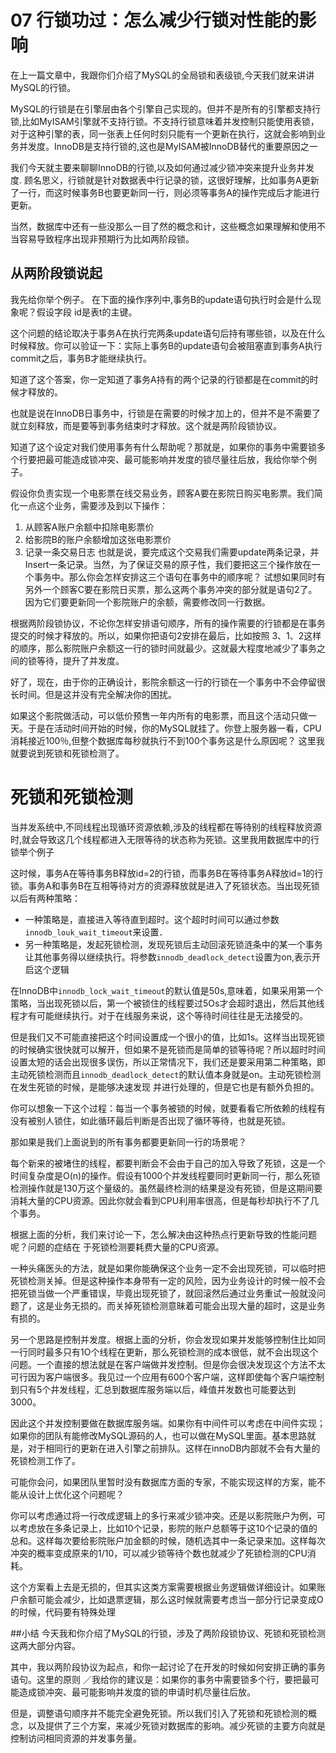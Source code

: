 # 07 行锁功过：怎么减少行锁对性能的影响
 
在上一篇文章中，我跟你们介绍了MySQL的全局锁和表级锁,今天我们就来讲讲MySQL的行锁。 

MySQL的行锁是在引擎层由各个引擎自己实现的。但并不是所有的引擎都支持行锁,比如MyISAM引擎就不支持行锁。不支持行锁意味着并发控制只能使用表锁，对于这种引擎的表，同一张表上任何时刻只能有一个更新在执行，这就会影响到业务并发度。InnoDB是支持行锁的,这也是MyISAM被InnoDB替代的重要原因之一 

我们今天就主要来聊聊InnoDB的行锁,以及如何通过减少锁冲突来提升业务并发度. 
顾名思义，行锁就是针对数据表中行记录的锁，这很好理解，比如事务A更新了一行，而这时候事务B也要更新同一行，则必须等事务A的操作完成后才能进行更新。
  
当然，数据库中还有一些没那么一目了然的概念和计，这些概念如果理解和使用不当容易导致程序出现非预期行为比如两阶段锁。

## 从两阶段锁说起
我先给你举个例子。
在下面的操作序列中,事务B的update语句执行时会是什么现象呢？假设字段 id是表t的主键。

这个问题的结论取决于事务A在执行完两条update语句后持有哪些锁，以及在什么时候释放。你可以验证一下：实际上事务B的update语句会被阻塞直到事务A执行commit之后，事务B才能继续执行。

知道了这个答案，你一定知道了事务A持有的两个记录的行锁都是在commit的时候才释放的。

也就是说在InnoDB日事务中，行锁是在需要的时候才加上的，但并不是不需要了就立刻释放，而是要等到事务结束时才释放。这个就是两阶段锁协议。

知道了这个设定对我们使用事务有什么帮助呢？那就是，如果你的事务中需要锁多个行要把最可能造成锁冲突、最可能影响并发度的锁尽量往后放，我给你举个例子。

假设你负责实现一个电影票在线交易业务，顾客A要在影院日购买电影票。我们简化一点这个业务，需要涉及到以下操作：
1. 从顾客A账户余额中扣除电影票价 
2. 给影院B的账户余额增加这张电影票价 
3. 记录一条交易日志
也就是说，要完成这个交易我们需要update两条记录，并Insert一条记录。当然，为了保证交易的原子性，我们要把这三个操作放在一个事务中。那么你会怎样安排这三个语句在事务中的顺序呢？
试想如果同时有另外一个顾客C要在影院日买票，那么这两个事务冲突的部分就是语句2了。因为它们要更新同一个影院账户的余额，需要修改同一行数据。

根据两阶段锁协议，不论你怎样安排语句顺序，所有的操作需要的行锁都是在事务提交的时候才释放的。所以，如果你把语句2安排在最后，比如按照 3、1、2这样的顺序，那么影院账户余额这一行的锁时间就最少。这就最大程度地减少了事务之间的锁等待，提升了并发度。

好了，现在，由于你的正确设计，影院余额这一行的行锁在一个事务中不会停留很长时间。但是这并没有完全解决你的困扰。

如果这个影院做活动，可以低价预售一年内所有的电影票，而且这个活动只做一天。于是在活动时间开始的时候，你的MySQL就挂了。你登上服务器一看，CPU消耗接近100％,但整个数据库每秒就执行不到100个事务这是什么原因呢？ 
这里我就要说到死锁和死锁检测了。 

# 死锁和死锁检测 

当并发系统中,不同线程出现循环资源依赖,涉及的线程都在等待别的线程释放资源时,就会导致这几个线程都进入无限等待的状态称为死锁。这里我用数据库中的行锁举个例子 


这时候，事务A在等待事务B释放id=2的行锁，而事务B在等待事务A释放id=1的行锁。事务A和事务B在互相等待对方的资源释放就是进入了死锁状态。当出现死锁以后有两种策略： 

- 一种策略是，直接进入等待直到超时。这个超时时间可以通过参数`innodb_louk_wait_timeout`来设置．
- 另一种策略是，发起死锁检测，发现死锁后主动回滚死锁涟条中的某一个事务让其他事务得以继续执行。将参数`innodb_deadlock_detect`设置为on,表示开启这个逻辑

在InnoDB中`innodb_lock_wait_timeout`的默认值是50s,意味着，如果采用第一个策略，当出现死锁以后，第一个被锁住的线程要过5Os才会超时退出，然后其他线程才有可能继续执行。对于在线服务来说，这个等待时间往往是无法接受的。

但是我们又不可能直接把这个时间设置成一个很小的值，比如1s。这样当出现死锁的时候确实很快就可以解开，但如果不是死锁而是简单的锁等待呢？所以超时时间设置太短的话会出现很多误伤，所以正常情况下，我们还是要采用第二种策略，即主动死锁检测而且`innodb_deadlock_detect`的默认值本身就是on。主动死锁检测在发生死锁的时候，是能够决速发现 并进行处理的，但是它也是有额外负担的。

你可以想象一下这个过程：每当一个事务被锁的时候，就要看看它所依赖的线程有没有被别人锁住，如此循环最后判断是否出现了循环等待，也就是死锁。

那如果是我们上面说到的所有事务都要更新同一行的场景呢？ 

每个新来的被堵住的线程，都要判断会不会由于自己的加入导致了死锁，这是一个时间复杂度是O(n)的操作。假设有1000个并发线程要同时更新同一行，那么死锁检测操作就是130万这个量级的。虽然最终检测的结果是没有死锁，但是这期间要消耗大量的CPU资源。因此你就会看到CPU利用率很高，但是每秒却执行不了几个事务。 

根据上面的分析，我们来讨论一下，怎么解决由这种热点行更新导致的性能问题呢？问题的症结在 于死锁检测要耗费大量的CPU资源。

一种头痛医头的方法，就是如果你能确保这个业务一定不会出现死锁，可以临时把死锁检测关掉。但是这种操作本身带有一定的风险，因为业务设计的时候一般不会把死锁当做一个严重错误，毕竟出现死锁了，就回滚然后通过业务重试一般就没问题了，这是业务无损的。而关掉死锁检测意昧着可能会出现大量的超时，这是业务有损的。

另一个思路是控制并发度。根据上面的分析，你会发现如果并发能够控制住比如同一行同时最多只有1O个线程在更新，那么死锁检测的成本很低，就不会出现这个问题。一个直接的想法就是在客户端做并发控制。但是你会很决发现这个方法不太可行因为客户端很多。我见过一个应用有600个客户端，这样即使每个客户端控制到只有5个井发线程，汇总到数据库服务端以后，峰值并发数也可能要达到3000。

因此这个并发控制要做在数据库服务端。如果你有中间件可以考虑在中间件实现；如果你的团队有能修改MySQL源码的人，也可以做在MySQL里面。基本思路就是，对于相同行的更新在进入引擎之前排队。这样在innoDB内部就不会有大量的死锁检测工作了。

可能你会问，如果团队里暂时没有数据库方面的专家，不能实现这样的方案，能不能从设计上优化这个问题呢？

你可以考虑通过将一行改成逻辑上的多行来减少锁冲突。还是以影院账户为例，可以考虑放在多条记录上，比如10个记录，影院的账户总额等于这10个记录的值的总和。这样每次要给影院账户加金额的时候，随机选其中一条记录来加。这样每次冲突的概率变成原来的1/10，可以减少锁等待个数也就减少了死锁检测的CPU消耗。

这个方案看上去是无损的，但其实这类方案需要根据业务逻辑做详细设计。如果账户余额可能会减少，比如退票逻辑，那么这时候就需要考虑当一部分行记录变成O的时候，代码要有特殊处理

##小结 
今天我和你介绍了MySQL的行锁，涉及了两阶段锁协议、死锁和死锁检测这两大部分内容。 

其中，我以两阶段协议为起点，和你一起讨论了在开发的时候如何安排正确的事务语句。这里的原则 ／我给你的建议是：如果你的事务中需要锁多个行，要把最可能造成锁冲突、最可能影响并发度的锁的申请时机尽量往后放。

但是，调整语句顺序并不能完全避免死锁。所以我们引入了死锁和死锁检测的概念，以及提供了三个方案，来减少死锁对数据库的影响。减少死锁的主要方向就是控制访问相同资源的并发事务量。
